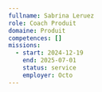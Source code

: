 ```yaml
---
fullname: Sabrina Leruez
role: Coach Produit
domaine: Produit
competences: []
missions:
  - start: 2024-12-19
    end: 2025-07-01
    status: service
    employer: Octo
---
```

